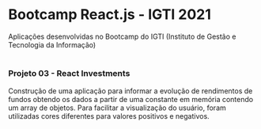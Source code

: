 # Bootcamp React.js - IGTI 2021
Aplicações desenvolvidas no Bootcamp do IGTI (Instituto de Gestão e Tecnologia da Informação)
#

### Projeto 03 - React Investments
Construção de uma aplicação para informar a evolução de rendimentos de fundos obtendo os dados a partir de uma constante em memória contendo um array de objetos.
Para facilitar a visualização do usuário, foram utilizadas cores diferentes para valores positivos e negativos.
